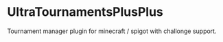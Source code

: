 # UltraTournamentsPlusPlus
Tournament manager plugin for minecraft / spigot with challonge support.
